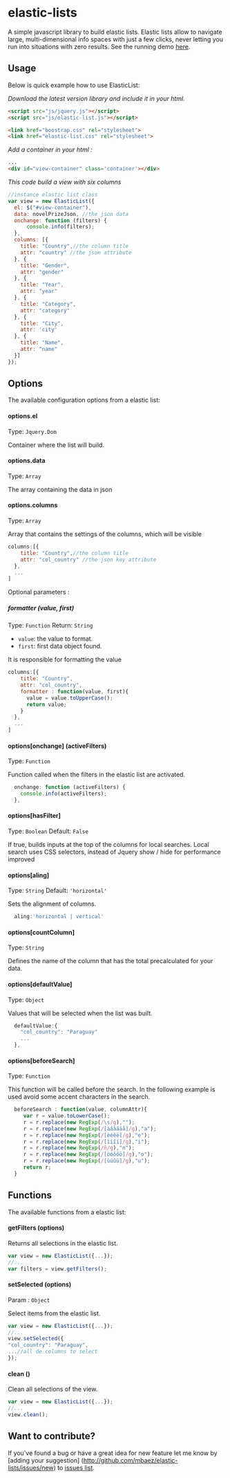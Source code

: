 # elastic-lists
A simple javascript library to build elastic lists. Elastic lists allow to navigate large, multi-dimensional info spaces with just a few clicks, never letting you run into situations with zero results. See the running demo [here](http://mbaez.github.io/elastic-lists/).

## Usage
Below is quick example how to use ElasticList:

*Download the latest version library and include it in your html.*

```html
<script src="js/jquery.js"></script>
<script src="js/elastic-list.js"></script>

<link href="boostrap.css" rel="stylesheet">
<link href="elastic-list.css" rel="stylesheet">

```

*Add a container in your html :*

```html
...
<div id="view-container" class='container'></div>
```

*This code build a view with six columns*

```javascript
//instance elastic list class
var view = new ElasticList({
  el: $("#view-container"),
  data: novelPrizeJson, //the json data
  onchange: function (filters) {
      console.info(filters);
  },
  columns: [{
    title: "Country",//the column title
    attr: "country" //the json attribute
  }, {
    title: "Gender",
    attr: "gender"
  }, {
    title: "Year",
    attr: "year"
  }, {
    title: "Category",
    attr: "category"
  }, {
    title: "City",
    attr: 'city'
  }, {
    title: "Name",
    attr: "name"
  }]
});
```

## Options
The available configuration options from a elastic list:

#### options.el
Type: `Jquery.Dom`

Container where the list will build. 


#### options.data
Type: `Array`

The array containing the data in json

#### options.columns
Type: `Array`

Array that contains the settings of the columns, which will be visible

```javascript
columns:[{
    title: "Country",//the column title
    attr: "col_country" //the json key attribute
  },
  ...
]
```
Optional parameters :

##### formatter \(value, first)
Type: `Function`
Return: `String`

* `value`: the value to format.
* `first`: first data object found.

It is responsible for formatting the value

```javascript
columns:[{
    title: "Country",
    attr: "col_country",
    formatter : function(value, first){ 
      value = value.toUpperCase();
      return value;
    }
  },
  ...
]
```


#### options[onchange] \(activeFilters)
Type: `Function`

Function called when the filters in the elastic list are activated. 

```javascript
  onchange: function (activeFilters) {
    console.info(activeFilters);
  },
```


#### options[hasFilter]
Type: `Boolean`
Default: `False`

If true, builds inputs at the top of the columns for local searches. Local search uses CSS selectors, instead of Jquery show / hide for performance improved

#### options[aling]
Type: `String`
Default: `'horizontal'`

Sets the alignment of columns.

```javascript
  aling:'horizontal | vertical'
```

#### options[countColumn]
Type: `String`

Defines the name of the column that has the total precalculated for your data.

#### options[defaultValue]
Type: `Object`

Values that will be selected when the list was built.

```javascript
  defaultValue:{
    "col_country": "Paraguay"
    ...
  },
```

#### options[beforeSearch]
Type: `Function`

This function will be called before the search. In the following example is used avoid some accent characters in the search.

```javascript
  beforeSearch : function(value, columnAttr){
     var r = value.toLowerCase();
     r = r.replace(new RegExp(/\s/g),"");
     r = r.replace(new RegExp(/[àáâãäå]/g),"a");
     r = r.replace(new RegExp(/[èéêë]/g),"e");
     r = r.replace(new RegExp(/[ìíîï]/g),"i");
     r = r.replace(new RegExp(/ñ/g),"n");                
     r = r.replace(new RegExp(/[òóôõö]/g),"o");
     r = r.replace(new RegExp(/[ùúûü]/g),"u");  
     return r;
  }
```

## Functions
The available functions from a elastic list:

#### getFilters \(options)

Returns all selections in the elastic list.

```javascript
var view = new ElasticList({...});
//...
var filters = view.getFilters();
```

#### setSelected \(options)
Param : `Object`

Select items from the elastic list.

```javascript
var view = new ElasticList({...});
//...
view.setSelected({
"col_country": "Paraguay",
...//all de columns to select
});
```

#### clean \()
Clean all selections of the view.

```javascript
var view = new ElasticList({...});
//...
view.clean();
```

## Want to contribute?

If you've found a bug or have a great idea for new feature let me know by [adding your suggestion]
(http://github.com/mbaez/elastic-lists/issues/new) to [issues list](https://github.com/mbaez/elastic-lists/issues).

